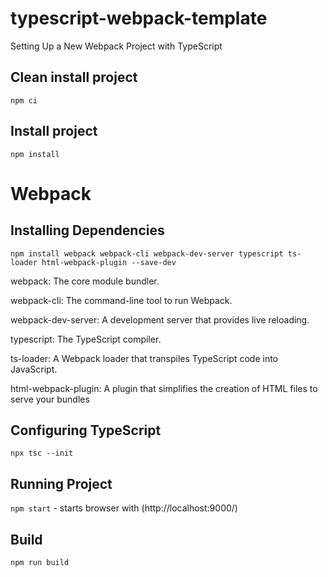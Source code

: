 # typescript-webpack-template

Setting Up a New Webpack Project with TypeScript

## Clean install project

`npm ci`

## Install project

`npm install`

# Webpack

## Installing Dependencies

`npm install webpack webpack-cli webpack-dev-server typescript ts-loader html-webpack-plugin --save-dev`

webpack: The core module bundler.

webpack-cli: The command-line tool to run Webpack.

webpack-dev-server: A development server that provides live reloading.

typescript: The TypeScript compiler.

ts-loader: A Webpack loader that transpiles TypeScript code into JavaScript.

html-webpack-plugin: A plugin that simplifies the creation of HTML files to serve your bundles

## Configuring TypeScript

`npx tsc --init`

## Running Project

`npm start` - starts browser with (http://localhost:9000/)

## Build

`npm run build`
